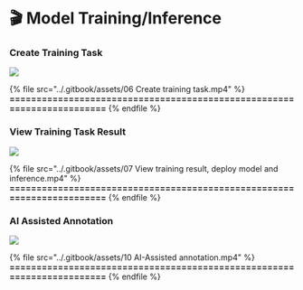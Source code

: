 # 🎬 Model Training/Inference

### Create Training Task <a href="#video-create-training-task" id="video-create-training-task"></a>

![](<../.gitbook/assets/TIMG\_Create training task\_AI Training.png>)

{% file src="../.gitbook/assets/06 Create training task.mp4" %}
**=======================================================================**
{% endfile %}

### View Training Task Result <a href="#video-view-training-task-result" id="video-view-training-task-result"></a>

![](<../.gitbook/assets/TIMG\_View training result, deploy model and inference.png>)

{% file src="../.gitbook/assets/07 View training result, deploy model and inference.mp4" %}
**=======================================================================**
{% endfile %}

### AI Assisted Annotation <a href="#video-ai-assisted-annotation" id="video-ai-assisted-annotation"></a>

![](<../.gitbook/assets/TIMG\_AI-Assisted annotation.png>)

{% file src="../.gitbook/assets/10 AI-Assisted annotation.mp4" %}
**=======================================================================**
{% endfile %}
